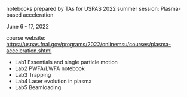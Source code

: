 notebooks prepared by TAs for USPAS 2022 summer session: Plasma-based acceleration 

June 6 - 17, 2022

course website: https://uspas.fnal.gov/programs/2022/onlinemsu/courses/plasma-acceleration.shtml


- Lab1 Essentials and single particle motion
- Lab2 PWFA/LWFA notebook
- Lab3 Trapping
- Lab4 Laser evolution in plasma
- Lab5 Beamloading
